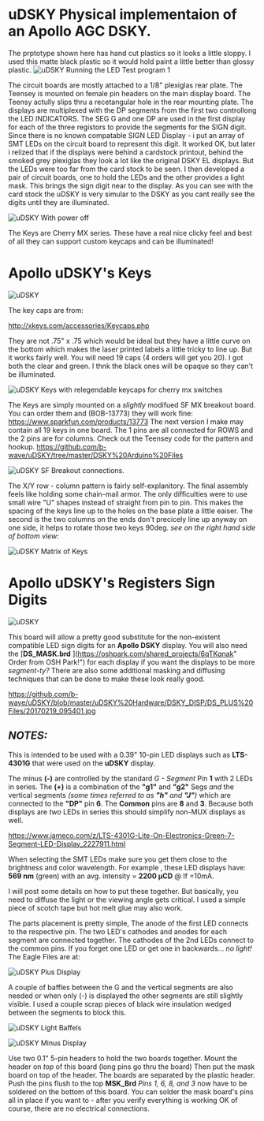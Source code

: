 
# uDSKY Physical implementaion of an Apollo AGC DSKY. 

The prptotype shown here has hand cut plastics so it looks
a little sloppy.  I used this matte black plastic so it would 
hold paint a little better than glossy plastic.
![uDSKY](https://github.com/b-wave/uDSKY/blob/master/Files/20161217_135148.jpg)
Running the LED Test program 1 

The circuit boards are mostly attached to a 1/8" plexiglas rear plate.  The Teensey is
mounted on female pin headers on the main display board.  The Teensy actully slips thru
a recetangular hole in the rear mounting plate. The displays are multiplexed 
with the DP segments from the first two controllong the LED INDICATORS.  The 
SEG G and one DP are used in the first display for each of the three registors
to provide the segments for the SIGN digit.  Since there is no known compatable 
SIGN LED Display - i put an array of SMT LEDs on the circuit board to represent this 
digit.  It worked OK, but later i relized that if the displays were behind a cardstock
printout, behind the smoked grey plexiglas they look a lot like the original DSKY EL 
displays.  But the LEDs were too far from the card stock to be seen.  I then developed a 
pair of circuit boards, one to hold the LEDs and the other provides a light mask. This
brings the sign digit near to the display.  As you can see with the card stock the 
uDSKY is very simular to the DSKY as you cant really see the digits until they are
illuminated. 

![uDSKY](https://github.com/b-wave/uDSKY/blob/master/Files/20161217_134940.jpg)
With power off 

The Keys are Cherry MX series. These have a real nice clicky feel and best of all
they can support custom keycaps and can be illuminated! 

# Apollo uDSKY's  Keys
![uDSKY](https://github.com/b-wave/uDSKY/blob/master/Files/20160903_105214.jpg)

The key caps are from: 

<http://xkeys.com/accessories/Keycaps.php> 

They are not .75" x .75 which would be ideal but they have a little curve on the bottom
which makes the laser printed labels a little tricky to line up. But it works fairly well.
You will need 19 caps (4 orders will get you 20). I got both the clear and green. I thnk the black ones
will be opaque so they can't be illuminated. 

![uDSKY](https://github.com/b-wave/uDSKY/blob/master/Files/20160903_105235.jpg)
Keys with relegendable keycaps for cherry mx switches

The Keys are simply mounted on a *slightly* modifued SF MX breakout board. You can order them 
and (BOB-13773) they will work fine: https://www.sparkfun.com/products/13773 The next version I make 
may contain all 19 keys in one board.  The 1 pins are all connected for ROWS and the 2 pins are for columns.
Check out the Teensey code for the pattern and hookup. 
<https://github.com/b-wave/uDSKY/tree/master/DSKY%20Arduino%20Files>

![uDSKY](https://github.com/b-wave/uDSKY/blob/master/Files/20160903_111600.jpg)
SF Breakout connections.

The X/Y row - column pattern is fairly self-explanitory.  The final assembly feels like holding some chain-mail armor. 
The only difficulties were to use small wire "U" shapes instead of straight from pin to pin. This makes the 
spacing of the keys line up to the holes on the base plate a little eaiser.  The second is the two columns 
on the ends don't precicely line up anyway on one side, it helps to rotate those two keys 90deg. 
*see on the right hand side of bottom view:*

![uDSKY](https://github.com/b-wave/uDSKY/blob/master/Files/20160903_165413.jpg)
Matrix of Keys

# Apollo uDSKY's  Registers Sign Digits

![uDSKY](https://github.com/b-wave/uDSKY/blob/master/uDSKY%20Hardware/DSKY_DISP/DS_PLUS%20Files/20170219_095621.jpg)


This board will allow a pretty good substitute for the non-existent compatible LED sign digits for an **Apollo DSKY** display.  You will also need the  [**DS_MASK.brd** ](https://oshpark.com/shared_projects/6qTKqnak" Order from OSH Park!") for each display if you want the displays to be more *segment-ty?*   There are also some additional masking and diffusing techniques  that can be done to make these look really good. 

https://github.com/b-wave/uDSKY/blob/master/uDSKY%20Hardware/DSKY_DISP/DS_PLUS%20Files/20170219_095401.jpg

## _NOTES:_
This is intended to be used with a 0.39" 10-pin LED displays such as **LTS-4301G** that were used on the **uDSKY** display. 

The minus **(-)** are controlled by the standard *G - Segment* Pin **1** with 2 LEDs in series.  The **(+)** is a combination of the **"g1"**  and **"g2"** Segs *and* the vertical segments *(some times referred to as **"h"** and **"J"**)* which are connected to the **"DP"** pin **6**.  The **Common** pins are **8** and **3**.  Because both displays are *two* LEDs in series this should simplify non-MUX displays as well.

<https://www.jameco.com/z/LTS-4301G-Lite-On-Electronics-Green-7-Segment-LED-Display_2227911.html>

When selecting the SMT LEDs make sure you get them close to the brightness and color wavelength.  For example , these LED displays have: **569 nm**  (green) with an avg. intensity = **2200 µCD** @ If =10mA.

 I will post some details on how to put these together.  But basically, you need to diffuse the light or the viewing angle gets critical.  I used a simple piece of scotch tape but hot melt glue may also work.  

The parts placement is pretty simple, The anode of the first LED connects to the respective pin.  The two LED's cathodes and anodes for each segment are connected together. The cathodes of the 2nd LEDs connect to the common pins.  If you forget one LED or get one in backwards... *no light!*  The Eagle Files are at: 

![uDSKY](https://github.com/b-wave/uDSKY/blob/master/uDSKY%20Hardware/DSKY_DISP/DS_PLUS%20Files/20170219_095406.jpg)
Plus Display

A couple of baffles between the G and the vertical segments are also needed or when only (-) is displayed the other segments are still slightly visible.  I used a couple scrap pieces of black wire insulation wedged between the segments to block this.

![uDSKY](https://github.com/b-wave/uDSKY/blob/master/uDSKY%20Hardware/DSKY_DISP/DS_PLUS%20Files/DS_PLUS%20Files/20170219_095505.jpg)
Light Baffels 

![uDSKY](https://github.com/b-wave/uDSKY/blob/master/uDSKY%20Hardware/DSKY_DISP/DS_PLUS%20Files/20170219_095401.jpg)
Minus Display

Use two 0.1" 5-pin headers to hold the two boards together.  Mount the header on *top* of this board (long pins go thru the board)   Then put the mask board on top of the header. The boards are separated by the plastic header. Push the pins flush to the  top **MSK_Brd** *Pins 1, 6, 8, and 3* now have to be soldered on the bottom of this board.  You can solder the mask board's pins all in place if you want to - after you verify everything is working OK of course, there are no electrical connections.



